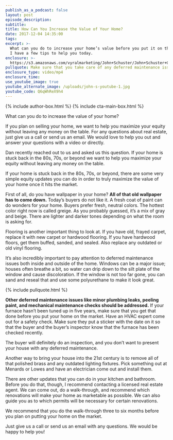 ```yaml
---
publish_as_a_podcast: false
layout: post
episode_description:
subtitle:
title: How Can You Increase the Value of Your Home?
date: 2017-12-04 14:35:00
tags:
excerpt: >-
  What can you do to increase your home’s value before you put it on the market?
  I have a few tips to help you today.
enclosure: >-
  https://s3.amazonaws.com/vyralmarketing/John+Schuster/John+Schuster+Group-+How+Can+You+Increase+the+Value+of+Your+Home%253F.mp4
pullquote: Make sure that you take care of any deferred maintenance issues.
enclosure_type: video/mp4
enclosure_time:
use_youtube_image: true
youtube_alternate_image: /uploads/john-s-youtube-1.jpg
youtube_code: Q6qWhReX9h4
---
```


{% include author-box.html %}
{% include cta-main-box.html %}

What can you do to increase the value of your home?

If you plan on selling your home, we want to help you maximize your equity without leaving any money on the table. For any questions about real estate, just give us a call or send us an email. We would love to help you out and answer your questions with a video or directly.

Dan recently reached out to us and asked us this question. If your home is stuck back in the 80s, 70s, or beyond we want to help you maximize your equity without leaving any money on the table.

If your home is stuck back in the 80s, 70s, or beyond, there are some very simple equity updates you can do in order to truly maximize the value of your home once it hits the market.

First of all, do you have wallpaper in your home? **All of that old wallpaper has to come down.** Today’s buyers do not like it. A fresh coat of paint can do wonders for your home. Buyers prefer fresh, neutral colors. The hottest color right now is called greige. As you probably guessed, it’s a mix of gray and beige. There are lighter and darker tones depending on what the room is asking for.

Flooring is another important thing to look at. If you have old, frayed carpet, replace it with new carpet or hardwood flooring. If you have hardwood floors, get them buffed, sanded, and sealed. Also replace any outdated or old vinyl flooring.

It’s also incredibly important to pay attention to deferred maintenance issues both inside and outside of the home. Windows can be a major issue; houses often breathe a bit, so water can drip down to the silt plate of the window and cause discoloration. If the window is not too far gone, you can sand and reseal that and use some polyurethane to make it look great.

{% include pullquote.html %}

**Other deferred maintenance issues like minor plumbing leaks, peeling paint, and mechanical maintenance checks should be addressed.** If your furnace hasn’t been tuned up in five years, make sure that you get that done before you put your home on the market. Have an HVAC expert come out for a safety check. Make sure they put a sticker with the date on it so that the buyer and the buyer’s inspector know that the furnace has been checked recently.

The buyer will definitely do an inspection, and you don’t want to present your house with any deferred maintenance.

Another way to bring your house into the 21st century is to remove all of that polished brass and any outdated lighting fixtures. Pick something out at Menards or Lowes and have an electrician come out and install them.

There are other updates that you can do in your kitchen and bathroom. Before you do that, though, I recommend contacting a licensed real estate agent. We can come out, do a walk-through, and recommend which renovations will make your home as marketable as possible. We can also guide you as to which permits will be necessary for certain renovations.

We recommend that you do the walk-through three to six months before you plan on putting your home on the market.

Just give us a call or send us an email with any questions. We would be happy to help you!